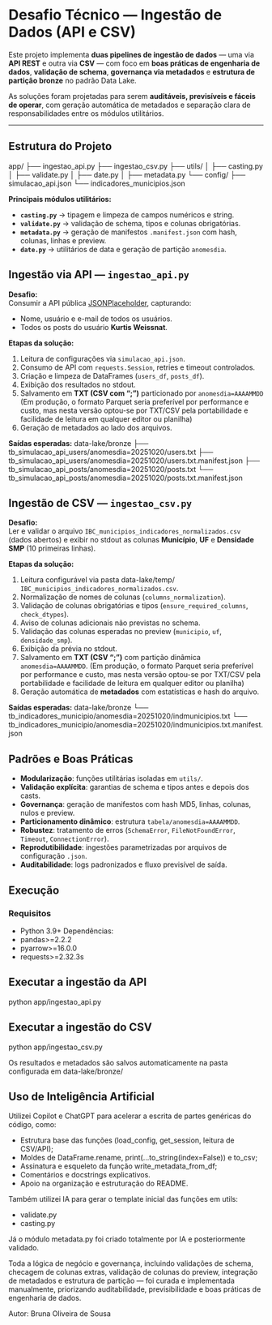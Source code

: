 # Desafio Técnico — Ingestão de Dados (API e CSV)

Este projeto implementa **duas pipelines de ingestão de dados** — uma via **API REST** e outra via **CSV** — com foco em **boas práticas de engenharia de dados**, **validação de schema**, **governança via metadados** e **estrutura de partição bronze** no padrão Data Lake.

As soluções foram projetadas para serem **auditáveis, previsíveis e fáceis de operar**, com geração automática de metadados e separação clara de responsabilidades entre os módulos utilitários.

---

## Estrutura do Projeto

app/
├── ingestao_api.py
├── ingestao_csv.py
├── utils/
│ ├── casting.py
│ ├── validate.py
│ ├── date.py
│ ├── metadata.py
└── config/
├── simulacao_api.json
└── indicadores_municipios.json

**Principais módulos utilitários:**
- **`casting.py`** → tipagem e limpeza de campos numéricos e string.  
- **`validate.py`** → validação de schema, tipos e colunas obrigatórias.  
- **`metadata.py`** → geração de manifestos `.manifest.json` com hash, colunas, linhas e preview.  
- **`date.py`** → utilitários de data e geração de partição `anomesdia`.

## Ingestão via API — `ingestao_api.py`

**Desafio:**  
Consumir a API pública [JSONPlaceholder](https://jsonplaceholder.typicode.com), capturando:
- Nome, usuário e e-mail de todos os usuários.  
- Todos os posts do usuário **Kurtis Weissnat**.

**Etapas da solução:**
1. Leitura de configurações via `simulacao_api.json`.  
2. Consumo de API com `requests.Session`, retries e timeout controlados.  
3. Criação e limpeza de DataFrames (`users_df`, `posts_df`).  
4. Exibição dos resultados no stdout.  
5. Salvamento em **TXT (CSV com “;”)** particionado por `anomesdia=AAAAMMDD` (Em produção, o formato Parquet seria preferível por performance e custo, mas nesta versão optou-se por TXT/CSV pela portabilidade e facilidade de leitura em qualquer editor ou planilha)
6. Geração de metadados ao lado dos arquivos.

**Saídas esperadas:**
data-lake/bronze
├── tb_simulacao_api_users/anomesdia=20251020/users.txt
├── tb_simulacao_api_users/anomesdia=20251020/users.txt.manifest.json
├── tb_simulacao_api_posts/anomesdia=20251020/posts.txt
└── tb_simulacao_api_posts/anomesdia=20251020/posts.txt.manifest.json

## Ingestão de CSV — `ingestao_csv.py`

**Desafio:**  
Ler e validar o arquivo `IBC_municipios_indicadores_normalizados.csv` (dados abertos) e exibir no stdout as colunas **Município**, **UF** e **Densidade SMP** (10 primeiras linhas).

**Etapas da solução:**
1. Leitura configurável via pasta data-lake/temp/ `IBC_municipios_indicadores_normalizados.csv`.  
2. Normalização de nomes de colunas (`columns_normalization`).  
3. Validação de colunas obrigatórias e tipos (`ensure_required_columns`, `check_dtypes`).  
4. Aviso de colunas adicionais não previstas no schema.  
5. Validação das colunas esperadas no preview (`municipio`, `uf`, `densidade_smp`).  
6. Exibição da prévia no stdout.  
7. Salvamento em **TXT (CSV “;”)** com partição dinâmica `anomesdia=AAAAMMDD`. (Em produção, o formato Parquet seria preferível por performance e custo, mas nesta versão optou-se por TXT/CSV pela portabilidade e facilidade de leitura em qualquer editor ou planilha) 
8. Geração automática de **metadados**  com estatísticas e hash do arquivo.

**Saídas esperadas:**
data-lake/bronze
└── tb_indicadores_municipio/anomesdia=20251020/indmunicipios.txt
└── tb_indicadores_municipio/anomesdia=20251020/indmunicipios.txt.manifest.json

## Padrões e Boas Práticas

- **Modularização**: funções utilitárias isoladas em `utils/`.  
- **Validação explícita**: garantias de schema e tipos antes e depois dos casts.  
- **Governança**: geração de manifestos com hash MD5, linhas, colunas, nulos e preview.  
- **Particionamento dinâmico**: estrutura `tabela/anomesdia=AAAAMMDD`.  
- **Robustez**: tratamento de erros (`SchemaError`, `FileNotFoundError`, `Timeout`, `ConnectionError`).  
- **Reprodutibilidade**: ingestões parametrizadas por arquivos de configuração `.json`.  
- **Auditabilidade**: logs padronizados e fluxo previsível de saída.  

##  Execução

### Requisitos
- Python 3.9+
Dependências:
- pandas>=2.2.2
- pyarrow>=16.0.0
- requests>=2.32.3s

## Executar a ingestão da API
python app/ingestao_api.py

## Executar a ingestão do CSV
python app/ingestao_csv.py

Os resultados e metadados são salvos automaticamente na pasta configurada em data-lake/bronze/

## Uso de Inteligência Artificial

Utilizei Copilot e ChatGPT para acelerar a escrita de partes genéricas do código, como:
- Estrutura base das funções (load_config, get_session, leitura de CSV/API);
- Moldes de DataFrame.rename, print(...to_string(index=False)) e to_csv;
- Assinatura e esqueleto da função write_metadata_from_df;
- Comentários e docstrings explicativos.
- Apoio na  organização e estruturação do README.

Também utilizei IA para gerar o template inicial das funções em utils:
- validate.py
- casting.py

Já o módulo metadata.py foi criado totalmente por IA e posteriormente validado.

Toda a lógica de negócio e governança, incluindo validações de schema, checagem de colunas extras, validação de colunas do preview, integração de metadados e estrutura de partição — foi curada e implementada manualmente, priorizando auditabilidade, previsibilidade e boas práticas de engenharia de dados.

 
Autor: Bruna Oliveira de Sousa
